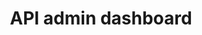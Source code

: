 ---
title: API admin dashboard
category: web
description: Suite à la réalisation de Nutriwi, de nouveaux besoins sont nés concernant la gestion des données de mon application. Ne trouvant aucune solution Open-Source répondant entièrement à mes besoins j'ai décidé de me lancer dans la mise en place d'une application de gestion des données au travers d'une API répondant aux méthodes CRUD classiques. Aujourd'hui cette application est disponible librement sur Github et permet à n'importe qui de contribuer à son développement. Ce projet m'a par ailleurs permis de me replonger dans ReactJS en utilisant le Javascript typé, Typescript. 
technologies: ['typescript', 'reactjs']
picture: /content/projects/api-admin-dashboard.png
link: https://github.com/syskin/admin-api-dashboard
linkText: 'Disponible sur GitHub'
icon: /content/projects/github-icon.png
index: 2
---